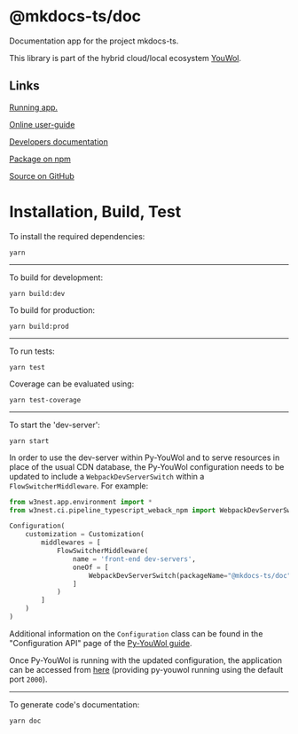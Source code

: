 # @mkdocs-ts/doc

Documentation app for the project mkdocs-ts.

This library is part of the hybrid cloud/local ecosystem
[YouWol](https://platform.youwol.com/apps/@youwol/platform/latest).

## Links

[Running app.](https://platform.youwol.com/apps/@mkdocs-ts/doc/latest)

[Online user-guide](https://l.youwol.com/doc/@mkdocs-ts/doc)

[Developers documentation](https://platform.youwol.com/apps/@youwol/cdn-explorer/latest?package=@mkdocs-ts/doc&tab=doc)

[Package on npm](https://www.npmjs.com/package/@mkdocs-ts/doc)

[Source on GitHub](https://github.com/mkdocs-ts/doc)

# Installation, Build, Test

To install the required dependencies:

```shell
yarn
```

---

To build for development:

```shell
yarn build:dev
```

To build for production:

```shell
yarn build:prod
```

---

<!-- no specific test configuration documented -->

To run tests:

```shell
yarn test
```

Coverage can be evaluated using:

```shell
yarn test-coverage
```

---

To start the 'dev-server':

```shell
yarn start
```

In order to use the dev-server within Py-YouWol and to serve resources in place of the usual CDN database,
the Py-YouWol configuration needs to be updated to include a `WebpackDevServerSwitch` within a
`FlowSwitcherMiddleware`. For example:

```python
from w3nest.app.environment import *
from w3nest.ci.pipeline_typescript_weback_npm import WebpackDevServerSwitch

Configuration(
    customization = Customization(
        middlewares = [
            FlowSwitcherMiddleware(
                name = 'front-end dev-servers',
                oneOf = [
                    WebpackDevServerSwitch(packageName="@mkdocs-ts/doc", port=3025),
                ]
            )
        ]
    )
)
```

Additional information on the `Configuration` class can be found in the "Configuration API" page of the
[Py-YouWol guide](https://l.youwol.com/doc/py-youwol).

Once Py-YouWol is running with the updated configuration,
the application can be accessed from [here](http://localhost:2000/apps/@mkdocs-ts/doc/latest)
(providing py-youwol running using the default port `2000`).

---

To generate code's documentation:

```shell
yarn doc
```
